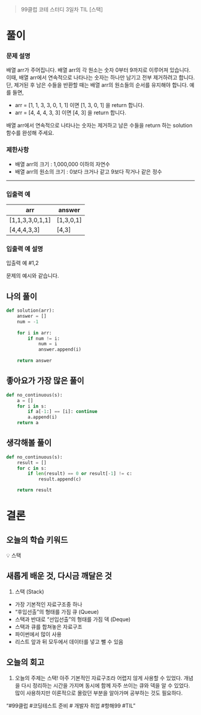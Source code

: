 > 99클럽 코테 스터디 3일차 TIL [스택]


# 풀이

### **문제 설명**

배열 arr가 주어집니다. 배열 arr의 각 원소는 숫자 0부터 9까지로 이루어져 있습니다. 이때, 배열 arr에서 연속적으로 나타나는 숫자는 하나만 남기고 전부 제거하려고 합니다. 단, 제거된 후 남은 수들을 반환할 때는 배열 arr의 원소들의 순서를 유지해야 합니다. 예를 들면,

- arr = [1, 1, 3, 3, 0, 1, 1] 이면 [1, 3, 0, 1] 을 return 합니다.
- arr = [4, 4, 4, 3, 3] 이면 [4, 3] 을 return 합니다.

배열 arr에서 연속적으로 나타나는 숫자는 제거하고 남은 수들을 return 하는 solution 함수를 완성해 주세요.

### 제한사항

- 배열 arr의 크기 : 1,000,000 이하의 자연수
- 배열 arr의 원소의 크기 : 0보다 크거나 같고 9보다 작거나 같은 정수

---

### 입출력 예

| arr | answer |
| --- | --- |
| [1,1,3,3,0,1,1] | [1,3,0,1] |
| [4,4,4,3,3] | [4,3] |

### 입출력 예 설명

입출력 예 #1,2

문제의 예시와 같습니다.

## 나의 풀이

```python
def solution(arr):
    answer = []
    num = -1
    
    for i in arr:
        if num != i:
            num = i
            answer.append(i)
        
    return answer
```

## 좋아요가 가장 많은 풀이

```python
def no_continuous(s):
    a = []
    for i in s:
        if a[-1:] == [i]: continue
        a.append(i)
    return a
```

## 생각해볼 풀이

```python
def no_continuous(s):
    result = []
    for c in s:
        if len(result) == 0 or result[-1] != c:
            result.append(c)

    return result
```

# 결론

## 오늘의 학습 키워드

<aside>
💡 스택

</aside>

## 새롭게 배운 것, 다시금 깨달은 것

1. 스택 (Stack)
- 가장 기본적인 자료구조중 하나
- “후입선출”의 형태를 가짐
큐 (Queue)
- 스택과 반대로 “선입선출”의 형태를 가짐
덱 (Deque)
- 스택과 큐를 합쳐놓은 자료구조
- 파이썬에서 많이 사용
- 리스트 앞과 뒤 모두에서 데이터를 넣고 뺄 수 있음

## 오늘의 회고

1. 오늘의 주제는 스택! 아주 기본적인 자료구조라 어렵지 않게 사용할 수 있었다.
개념을 다시 정리하는 시간을 가지며 동시에 함께 자주 쓰이는 큐와 덱을 알 수 있었다. 많이 사용하지만 이론적으로 몰랐던 부분을 알아가며 공부하는 것도 필요하다.

“#99클럽 #코딩테스트 준비 # 개발자 취업 #항해99 #TIL”